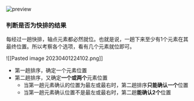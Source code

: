 ![preview](https://pic1.zhimg.com/v2-a2a6fcbe061c5bbfddde939bebf4696c_r.jpg)

### 判断是否为快排的结果
每经过一趟快排，轴点元素都必然就位。也就是说，一趟下来至少有1个元素在其最终位置。所以考察各个选项，看有几个元素就位即可。

![[Pasted image 20230401224102.png]]

-   第一趟排序，确定一个元素位置
-   第二趟排序，又确定**一个或两个**元素位置
    -   当第一趟元素确认的位置为最左或最右时，第二趟排序**只能确认一个**位置
    -   当第一趟元素确认位置不是最左或最右时，第二趟**能确认2个**位置
